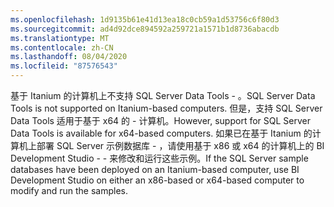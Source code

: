 ```yaml
---
ms.openlocfilehash: 1d9135b61e41d13ea18c0cb59a1d53756c6f80d3
ms.sourcegitcommit: ad4d92dce894592a259721a1571b1d8736abacdb
ms.translationtype: MT
ms.contentlocale: zh-CN
ms.lasthandoff: 08/04/2020
ms.locfileid: "87576543"
---
```

<span data-ttu-id="8186d-101">基于 Itanium 的计算机上不支持 SQL Server Data Tools \- 。</span><span class="sxs-lookup"><span data-stu-id="8186d-101">SQL Server Data Tools is not supported on Itanium\-based computers.</span></span> <span data-ttu-id="8186d-102">但是，支持 SQL Server Data Tools 适用于基于 x64 的 \- 计算机。</span><span class="sxs-lookup"><span data-stu-id="8186d-102">However, support for SQL Server Data Tools is available for x64\-based computers.</span></span> <span data-ttu-id="8186d-103">如果已在基于 Itanium 的计算机上部署 SQL Server 示例数据库 \- ，请使用基于 x86 或 x64 的计算机上的 BI Development Studio \- \- 来修改和运行这些示例。</span><span class="sxs-lookup"><span data-stu-id="8186d-103">If the SQL Server sample databases have been deployed on an Itanium\-based computer, use BI Development Studio on either an x86\-based or x64\-based computer to modify and run the samples.</span></span>
